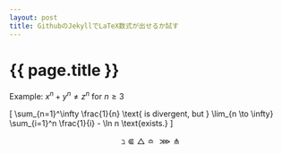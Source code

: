 ```yaml
---
layout: post
title: GithubのJekyllでLaTeX数式が出せるか試す
---
```


# {{ page.title }} #

Example: $x^{n}+y^{n} \neq z^{n}$ for $n \geq 3$

\[ 
\sum_{n=1}^\infty \frac{1}{n} 
\text{ is divergent, but } 
\lim_{n \to \infty} \sum_{i=1}^n \frac{1}{i} - \ln n \text{exists.} 
\]

$$ \beth \Subset \bigtriangleup \bumpeq \ggg \pitchfork $$ 
